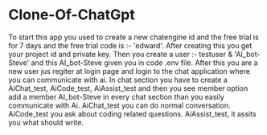 # Clone-Of-ChatGpt
To start this app you used to create a new chatengine id and the free trial is for 7 days and the free trial code is :- 'edward'.
After creating this you get your project id and private key.
Then you create a user :- testuser & 'AI_bot-Steve' and this AI_bot-Steve given you in code .env file.
After this you are a new user jus regiter at login page and login to the chat application where you can communicate with ai.
In chat section you have to create a AiChat_test, AiCode_test, AiAssist_test and then you see member option add a member AI_bot-Steve in every chat section than you easily communicate with Ai.
AiChat_test you can do normal conversation.
AiCode_test you ask about coding related questions.
AiAssist_test, it assits you what should write.
